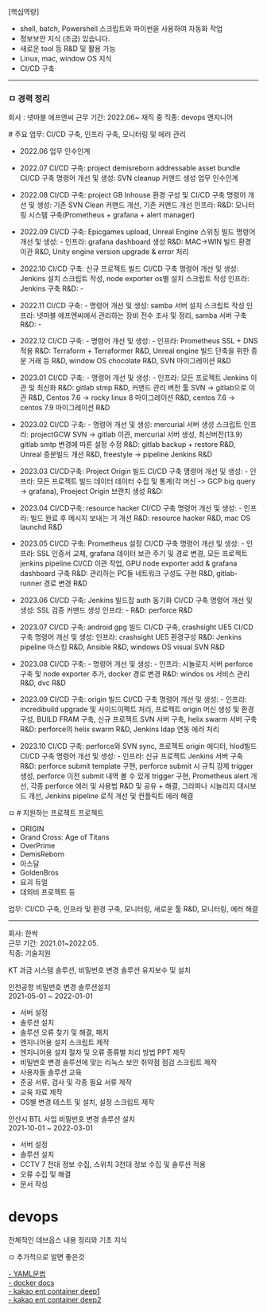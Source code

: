 

[핵심역량]

- shell, batch, Powershell 스크립트와 파이썬을 사용하여 자동화 작업
- 정보보안 지식 (조금) 있습니다.
- 새로운 tool 등 R&D 및 활용 가능
- Linux, mac, window OS 지식
- CI/CD 구축

---

### ㅁ 경력 정리


회사 : 넷마블 에프엔씨
근무 기간: 2022.06~ 재직 중
직종: devops 엔지니어

\# 주요 업무: CI/CD 구축, 인프라 구축, 모니터링 및 에러 관리

- 2022.06
업무 인수인계

- 2022.07 
CI/CD 구축: project demisreborn addressable asset bundle CI/CD 구축
명령어 개선 및 생성: SVN cleanup 커맨드 생성
업무 인수인계

- 2022.08
CI/CD 구축: project GB Inhouse 환경 구성 및 CI/CD 구축
명령어 개선 및 생성: 기존 SVN Clean 커맨드 개선, 기존 커맨드 개선
인프라: 
R&D: 모니터링 시스템 구축(Prometheus + grafana + alert manager) 

- 2022.09
CI/CD 구축: Epicgames upload, Unreal Engine 스위칭 빌드 
명령어 개선 및 생성: - 
인프라: grafana dashboard 생성
R&D: MAC->WIN 빌드 환경 이관 R&D, Unity engine version upgrade & error 처리 

- 2022.10 
CI/CD 구축: 신규 프로젝트 빌드 CI/CD 구축
명령어 개선 및 생성: Jenkins 설치 스크립트 작성, node exporter os별 설치 스크립트 작성 
인프라: Jenkins 구축
R&D: -

- 2022.11
CI/CD 구축: - 
명령어 개선 및 생성: samba 서버 설치 스크립트 작성
인프라: 넷마블 에프엔씨에서 관리하는 장비 전수 조사 및 정리, samba 서버 구축
R&D: -

- 2022.12
CI/CD 구축: - 
명령어 개선 및 생성: - 
인프라: Prometheus SSL + DNS 적용 
R&D: Terraform + Terraformer R&D, Unreal engine 빌드 단축을 위한 증분 거래 등 R&D, window OS chocolate R&D, SVN 마이그레이션 R&D

- 2023.01
CI/CD 구축: -
명령어 개선 및 생성: -
인프라: 모든 프로젝트 Jenkins 이관 및 최신화 
R&D: gitlab stmp R&D, 커맨드 관리 버전 툴 SVN -> gitlab으로 이관 R&D, Centos 7.6 -> rocky linux 8 마이그레이션 R&D, centos 7.6 -> centos 7.9 마이그레이션 R&D

- 2023.02 
CI/CD 구축: - 
명령어 개선 및 생성: mercurial 서버 생성 스크립트
인프라: projectGCW SVN -> gitlab 이관, mercurial 서버 생성, 최신버전(13.9) gitlab smtp 변경에 따른 설정 수정
R&D: gitlab backup + restore R&D, Unreal 증분빌드 개선 R&D, freestyle -> pipeline Jenkins R&D

- 2023.03
CI/CD구축: Project Origin 빌드 CI/CD 구축
명령어 개선 및 생성: -
인프라: 모든 프로젝트 빌드 데이터 데이터 수집 및 통계(각 머신 -> GCP big query -> grafana), Proeject Origin 브랜치 생성
R&D: 

- 2023.04
CI/CD구축: resource hacker CI/CD 구축
명령어 개선 및 생성: -
인프라: 빌드 완료 후 메시지 보내는 거 개선
R&D: resource hacker R&D, mac OS launchd R&D

- 2023.05
CI/CD 구축: Prometheus 설정 CI/CD 구축
명령어 개선 및 생성: -
인프라: SSL 인증서 교체, grafana 데이터 보관 주기 및 경로 변경, 모든 프로젝트 jenkins pipeline CI/CD 이관 작업, GPU node exporter add & grafana dashboard 구축
R&D: 관리하는 PC들 네트워크 구성도 구현 R&D, gitlab-runner 경로 변경 R&D

- 2023.06
CI/CD 구축: Jenkins 빌드잡 auth 동기화 CI/CD 구축 
명령어 개선 및 생성: SSL 검증 커맨드 생성
인프라: -
R&D: perforce R&D

- 2023.07
CI/CD 구축: android gpg 빌드 CI/CD 구축, crashsight UE5 CI/CD 구축
명령어 개선 및 생성: 
인프라: crashsight UE5 환경구성
R&D: Jenkins pipeline 마스킹 R&D, Ansible R&D, windows OS visual SVN R&D

- 2023.08
CI/CD 구축: - 
명령어 개선 및 생성: -
인프라: 시놀로지 서버 perforce 구축 및 node exporter 추가, docker 경로 변경
R&D: windos os 서비스 관리 R&D, dvc R&D

- 2023.09
CI/CD 구축: origin 빌드 CI/CD 구축 
명령어 개선 및 생성: -
인프라: incredibuild upgrade 및 사이드이펙트 처리, 프로젝트 origin 머신 생성 및 환경구성, BUILD FRAM 구축, 신규 프로젝트 SVN 서버 구축, helix swarm 서버 구축
R&D: perforce의 helix swarm R&D, Jenkins ldap 연동 에러 처리


- 2023.10
CI/CD 구축: perforce와 SVN sync, 프로젝트 origin 에디터, hlod빌드 CI/CD 구축
명령어 개선 및 생성: -
인프라: 신규 프로젝트 Jenkins 서버 구축
R&D: perforce submit template 구현, perforce submit 시 규칙 강제 trigger 생성, perforce 이전 submit 내역 볼 수 있게 trigger 구현, Prometheus alert 개선, 각종 perforce 에러 및 사용법 R&D 및 공유 + 해결, 그라파나 시놀리지 대시보드 개선, Jenkins pipeline 로직 개선 및 컨플릭트 에러 해결

ㅁ # 지원하는 프로젝트 프로젝트

- ORIGIN
- Grand Cross: Age of Titans
- OverPrime
- DemisReborn
- 아스달
- GoldenBros
- 요괴 듀얼
- 대외비 프로젝트 등

업무: CI/CD 구축, 인프라 및 환경 구축, 모니터링, 새로운 툴 R&D, 모니터링, 에러 해결

---

회사: 한싹<br>
근무 기간: 2021.01~2022.05.<br>
직종: 기술지원 <br>

KT 과금 시스템 솔루션, 비밀번호 변경 솔루션 유지보수 및 설치

인천공항 비밀번호 변경 솔루션설치<br>
2021-05-01 ~ 2022-01-01<br>

- 서버 설정
- 솔루션 설치
- 솔루션 오류 찾기 및 해결, 패치
- 엔지니어용 설치 스크립트 제작
- 엔지니어용 설치 절차 및 오류 종류별 처리 방법 PPT 제작
- 비밀번호 변경 솔루션에 맞는 리눅스 보안 취약점 점검 스크립트 제작
- 사용자들 솔루션 교육
- 준공 서류, 검사 및 각종 필요 서류 제작
- 교육 자료 제작
- OS별 변경 테스트 및 설치, 설정 스크립트 제작

안산시 BTL 사업 비밀번호 변경 솔루션 설치<br>
2021-10-01 ~ 2022-03-01<br>
- 서버 설정
- 솔루션 설치
- CCTV 7 천대 정보 수집, 스위치 3천대 정보 수집 및 솔루션 적용
- 오류 수집 및 해결
- 문서 작성



# devops

전체적인 데브옵스 내용 정리와 기초 지식

ㅁ 추가적으로 알면 좋은것

[- YAML문법](https://subicura.com/k8s/prepare/yaml.html#%E1%84%80%E1%85%B5%E1%84%87%E1%85%A9%E1%86%AB%E1%84%86%E1%85%AE%E1%86%AB%E1%84%87%E1%85%A5%E1%86%B8)<br>
[- docker docs](https://docs.docker.com/)<br>
[- kakao ent container deep1](https://tech.kakaoenterprise.com/154)<br>
[- kakao ent container deep2](https://tech.kakaoenterprise.com/171)<br>